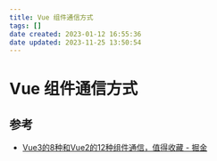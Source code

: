 ```yaml
---
title: Vue 组件通信方式
tags: []
date created: 2023-01-12 16:55:36
date updated: 2023-11-25 13:50:54
---
```


# Vue 组件通信方式

## 参考

- [Vue3的8种和Vue2的12种组件通信，值得收藏 - 掘金](https://juejin.cn/post/6999687348120190983)
